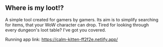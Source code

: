 ## Where is my loot!?
A simple tool created for gamers by gamers. Its aim is to simplify searching for items, that your WoW character can drop. Tired for looking through every dungeon's loot table? I've got you covered.

Running app link: https://calm-kitten-ff2f2e.netlify.app/
